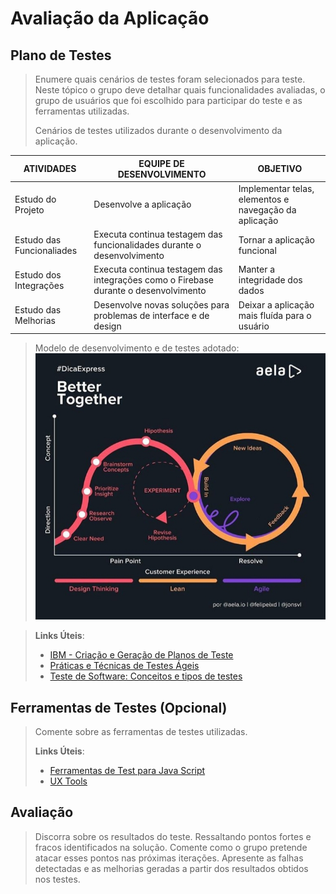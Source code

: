 # Avaliação da Aplicação

## Plano de Testes

> Enumere quais cenários de testes foram selecionados para teste. Neste
> tópico o grupo deve detalhar quais funcionalidades avaliadas, o grupo
> de usuários que foi escolhido para participar do teste e as
> ferramentas utilizadas.
> 
> Cenários de testes utilizados durante o desenvolvimento da aplicação. 

|ATIVIDADES  |EQUIPE DE DESENVOLVIMENTO                       |OBJETIVO  |
|------------|------------------------------------------------|----------|
|Estudo do Projeto|Desenvolve a aplicação|Implementar telas, elementos e navegação da aplicação|
|Estudo das Funcionaliades|Executa continua testagem das funcionalidades durante o desenvolvimento|Tornar a aplicação funcional|
|Estudo dos Integrações|Executa continua testagem das integrações como o Firebase durante o desenvolvimento|Manter a integridade dos dados|
|Estudo das Melhorias|Desenvolve novas soluções para problemas de interface e de design|Deixar a aplicação mais fluída para o usuário|

> Modelo de desenvolvimento e de testes adotado:
![image](https://github.com/ProfKleberSouza/projeto-pratico-brunosamuelfernandogleydiston/blob/e29c0c27721ffeb95f33aa5947914a14e145454d/docs/img/developer_model.png)

> **Links Úteis**:
> - [IBM - Criação e Geração de Planos de Teste](https://www.ibm.com/developerworks/br/local/rational/criacao_geracao_planos_testes_software/index.html)
> - [Práticas e Técnicas de Testes Ágeis](http://assiste.serpro.gov.br/serproagil/Apresenta/slides.pdf)
> -  [Teste de Software: Conceitos e tipos de testes](https://blog.onedaytesting.com.br/teste-de-software/)

## Ferramentas de Testes (Opcional)

> Comente sobre as ferramentas de testes utilizadas.
> 
> **Links Úteis**:
> - [Ferramentas de Test para Java Script](https://geekflare.com/javascript-unit-testing/)
> - [UX Tools](https://uxdesign.cc/ux-user-research-and-user-testing-tools-2d339d379dc7)

## Avaliação

> Discorra sobre os resultados do teste. Ressaltando pontos fortes e
> fracos identificados na solução. Comente como o grupo pretende atacar
> esses pontos nas próximas iterações. Apresente as falhas detectadas e
> as melhorias geradas a partir dos resultados obtidos nos testes.
